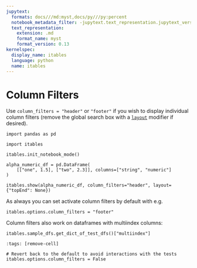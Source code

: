 ```yaml
---
jupytext:
  formats: docs///md:myst,docs/py///py:percent
  notebook_metadata_filter: -jupytext.text_representation.jupytext_version
  text_representation:
    extension: .md
    format_name: myst
    format_version: 0.13
kernelspec:
  display_name: itables
  language: python
  name: itables
---
```


# Column Filters

Use `column_filters = "header"` or `"footer"` if you wish to display individual column filters
(remove the global search box with a [`layout`](layout) modifier if desired).

```{code-cell} ipython3
import pandas as pd

import itables

itables.init_notebook_mode()

alpha_numeric_df = pd.DataFrame(
    [["one", 1.5], ["two", 2.3]], columns=["string", "numeric"]
)

itables.show(alpha_numeric_df, column_filters="header", layout={"topEnd": None})
```

As always you can set activate column filters by default with e.g.

```{code-cell} ipython3
itables.options.column_filters = "footer"
```

Column filters also work on dataframes with multiindex columns:

```{code-cell} ipython3
itables.sample_dfs.get_dict_of_test_dfs()["multiindex"]
```

```{code-cell} ipython3
:tags: [remove-cell]

# Revert back to the default to avoid interactions with the tests
itables.options.column_filters = False
```
